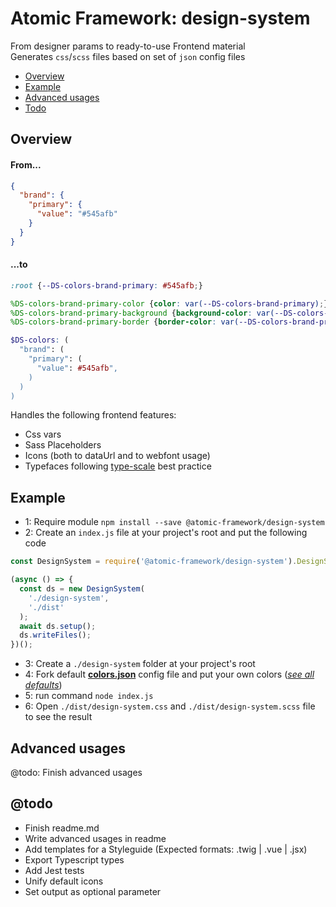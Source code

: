 # Atomic Framework: design-system
From designer params to ready-to-use Frontend material  
Generates `css`/`scss` files based on set of `json` config files

- [Overview](#overview)
- [Example](#example)
- [Advanced usages](#advanced-usages)
- [Todo](#todo)

## Overview
#### From...
``` json
{
  "brand": {
    "primary": {
      "value": "#545afb"
    }
  }
}
```
#### ...to
``` css
:root {--DS-colors-brand-primary: #545afb;}
```
``` scss
%DS-colors-brand-primary-color {color: var(--DS-colors-brand-primary);}
%DS-colors-brand-primary-background {background-color: var(--DS-colors-brand-primary);}
%DS-colors-brand-primary-border {border-color: var(--DS-colors-brand-primary);}
```
``` scss
$DS-colors: (
  "brand": (
    "primary": (
      "value": #545afb",
    )
  )
)
```

Handles the following frontend features:
- Css vars
- Sass Placeholders
- Icons (both to dataUrl and to webfont usage)
- Typefaces following [type-scale](https://type-scale.com/) best practice

## Example 
- 1: Require module `npm install --save @atomic-framework/design-system`  
- 2: Create an `index.js` file at your project's root and put the following code  
``` javascript
const DesignSystem = require('@atomic-framework/design-system').DesignSystem;

(async () => {
  const ds = new DesignSystem(
    './design-system',
    './dist'
  );
  await ds.setup();
  ds.writeFiles();
})();
```
- 3: Create a `./design-system` folder at your project's root
- 4: Fork default **[colors.json](https://github.com/atomic-framework-project/design-system/blob/master/defaults/colors/colors.json)** config file and put your own colors ([*see all defaults*](https://github.com/atomic-framework-project/design-system/tree/master/defaults))
- 5: run command `node index.js`
- 6: Open `./dist/design-system.css` and `./dist/design-system.scss` file to see the result

## Advanced usages
@todo: Finish advanced usages

## @todo
- Finish readme.md
- Write advanced usages in readme
- Add templates for a Styleguide (Expected formats: .twig | .vue | .jsx)
- Export Typescript types
- Add Jest tests
- Unify default icons
- Set output as optional parameter
